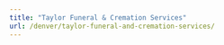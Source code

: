 ```yaml
---
title: "Taylor Funeral & Cremation Services"
url: /denver/taylor-funeral-and-cremation-services/
---
```

